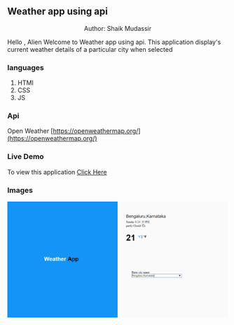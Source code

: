 ## Weather app using api

<p align="center"> Author: Shaik Mudassir </p>

Hello , Alien
Welcome to Weather app using api.
This application display's current weather details of a particular city when selected


### languages

1. HTMl
2. CSS
3. JS

### Api

Open Weather [https://openweathermap.org/](https://openweathermap.org/)

### Live Demo
To view this application <a href="https://shaik80.github.io/weather_app_using_api/">Click Here</a>

### Images
<img src="https://github.com/shaik80/weather_app_using_api/blob/master/img/Weather%20App.png">
